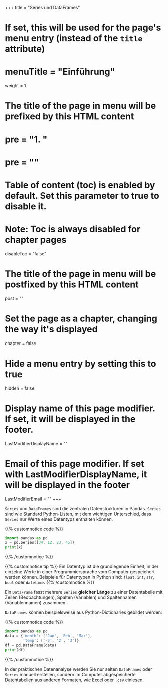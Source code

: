 +++
title = "Series und DataFrames"
# If set, this will be used for the page's menu entry (instead of the `title` attribute)
# menuTitle = "Einführung"
weight = 1
# The title of the page in menu will be prefixed by this HTML content
# pre = "<b>1. </b>"
# pre = "<i class='fab fa-github'></i>"
# Table of content (toc) is enabled by default. Set this parameter to true to disable it.
# Note: Toc is always disabled for chapter pages
disableToc = "false"

# The title of the page in menu will be postfixed by this HTML content
post = ""
# Set the page as a chapter, changing the way it's displayed
chapter = false
# Hide a menu entry by setting this to true
hidden = false
# Display name of this page modifier. If set, it will be displayed in the footer.
LastModifierDisplayName = ""
# Email of this page modifier. If set with LastModifierDisplayName, it will be displayed in the footer
LastModifierEmail = ""
+++

`Series` und `DataFrames` sind die zentralen Datenstrukturen in Pandas. `Series` sind wie Standard Python-Listen, mit dem wichtigen Unterschied, dass `Series` nur Werte eines Datentyps enthalten können.

{{% customnotice code %}}
```python
import pandas as pd
x = pd.Series([34, 12, 23, 45])
print(x)
```
{{% /customnotice %}}

{{% customnotice tip %}}
Ein Datentyp ist die grundlegende Einheit, in der einzelne Werte in einer Programmiersprache vom Computer gespeichert werden können. Beispiele für Datentypen in Python sind: `float`, `int`, `str`, `bool` oder `datetime`.
{{% /customnotice %}}

Ein `DataFrame` fasst mehrere `Series` **gleicher Länge** zu einer Datentabelle mit Zeilen (Beobachtungen), Spalten (Variablen) und Spaltennamen (Variablennamen) zusammen.

`DataFrames` können beispielsweise aus Python-Dictionaries gebildet werden:

{{% customnotice code %}}
```python
import pandas as pd
data = {'month': ['Jan', 'Feb', 'Mar'],
        'temp': ['-5', '2', '3']}
df = pd.DataFrame(data)
print(df)
```
{{% /customnotice %}}

In der praktischen Datenanalyse werden Sie nur selten `DataFrames` oder `Series` manuell erstellen, sondern im Computer abgespeicherte Datentabellen aus anderen Formaten, wie Excel oder `.csv` einlesen.
